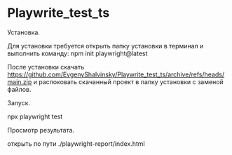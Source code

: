 # Playwrite_test_ts
Установка.

Для установки требуется открыть папку установки в терминал и выполнить команду:
npm init playwright@latest

После установки скачать https://github.com/EvgenyShalvinsky/Playwrite_test_ts/archive/refs/heads/main.zip
и распоковать скачанный проект в папку установки с заменой файлов.

Запуск.

npx playwright test

Просмотр результата. 

открыть по пути ./playwright-report/index.html 


